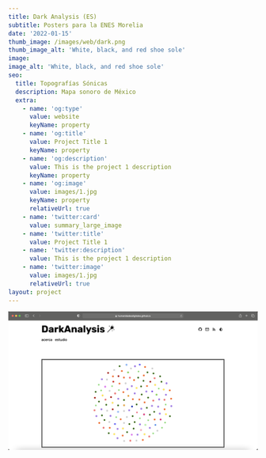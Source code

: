 ```yaml
---
title: Dark Analysis (ES)
subtitle: Posters para la ENES Morelia
date: '2022-01-15'
thumb_image: /images/web/dark.png
thumb_image_alt: 'White, black, and red shoe sole'
image: 
image_alt: 'White, black, and red shoe sole'
seo:
  title: Topografías Sónicas
  description: Mapa sonoro de México
  extra:
    - name: 'og:type'
      value: website
      keyName: property
    - name: 'og:title'
      value: Project Title 1
      keyName: property
    - name: 'og:description'
      value: This is the project 1 description
      keyName: property
    - name: 'og:image'
      value: images/1.jpg
      keyName: property
      relativeUrl: true
    - name: 'twitter:card'
      value: summary_large_image
    - name: 'twitter:title'
      value: Project Title 1
    - name: 'twitter:description'
      value: This is the project 1 description
    - name: 'twitter:image'
      value: images/1.jpg
      relativeUrl: true
layout: project
---
```


![Checkmate](/images/web/dark.png)
